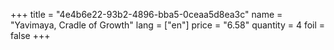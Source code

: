 +++
title = "4e4b6e22-93b2-4896-bba5-0ceaa5d8ea3c"
name = "Yavimaya, Cradle of Growth"
lang = ["en"]
price = "6.58"
quantity = 4
foil = false
+++
